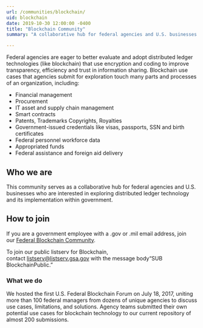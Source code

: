 ```yaml
---
url: /communities/blockchain/
uid: blockchain
date: 2019-10-30 12:00:00 -0400
title: "Blockchain Community"
summary: "A collaborative hub for federal agencies and U.S. businesses who are interested in exploring distributed ledger technology and its implementation within government."

---
```


Federal agencies are eager to better evaluate and adopt distributed ledger technologies (like blockchain) that use encryption and coding to improve transparency, efficiency and trust in information sharing. Blockchain use cases that agencies submit for exploration touch many parts and processes of an organization, including:

- Financial management
- Procurement
- IT asset and supply chain management
- Smart contracts
- Patents, Trademarks Copyrights, Royalties
- Government-issued credentials like visas, passports, SSN and birth certificates
- Federal personnel workforce data
- Appropriated funds
- Federal assistance and foreign aid delivery

## Who we are
This community serves as a collaborative hub for federal agencies and U.S. businesses who are interested in exploring distributed ledger technology and its implementation within government.

## How to join

If you are a government employee with a .gov or .mil email address, join our [Federal Blockchain Community](https://web.archive.org/web/20190110000117/mailto:Blockchain-subscribe-request@listserv.gsa.gov?subject=Blockchain%20listserv).

To join our public listserv for Blockchain, contact [listserv@listserv.gsa.gov](https://web.archive.org/web/20190110000117/mailto:listserv@listserv.gsa.gov?subject=Blockchain%20listserv) with the message body“SUB BlockchainPublic.”

### What we do
We hosted the first U.S. Federal Blockchain Forum on July 18, 2017, uniting more than 100 federal managers from dozens of unique agencies to discuss use cases, limitations, and solutions. Agency teams submitted their own potential use cases for blockchain technology to our current repository of almost 200 submissions.
